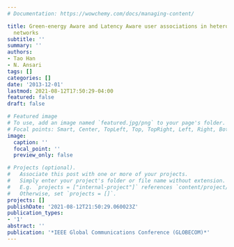 ```yaml
---
# Documentation: https://wowchemy.com/docs/managing-content/

title: Green-energy Aware and Latency Aware user associations in heterogeneous cellular
  networks
subtitle: ''
summary: ''
authors:
- Tao Han
- N. Ansari
tags: []
categories: []
date: '2013-12-01'
lastmod: 2021-08-12T17:50:29-04:00
featured: false
draft: false

# Featured image
# To use, add an image named `featured.jpg/png` to your page's folder.
# Focal points: Smart, Center, TopLeft, Top, TopRight, Left, Right, BottomLeft, Bottom, BottomRight.
image:
  caption: ''
  focal_point: ''
  preview_only: false

# Projects (optional).
#   Associate this post with one or more of your projects.
#   Simply enter your project's folder or file name without extension.
#   E.g. `projects = ["internal-project"]` references `content/project/deep-learning/index.md`.
#   Otherwise, set `projects = []`.
projects: []
publishDate: '2021-08-12T21:50:29.060023Z'
publication_types:
- '1'
abstract: ''
publication: '*IEEE Global Communications Conference (GLOBECOM)*'
---
```

